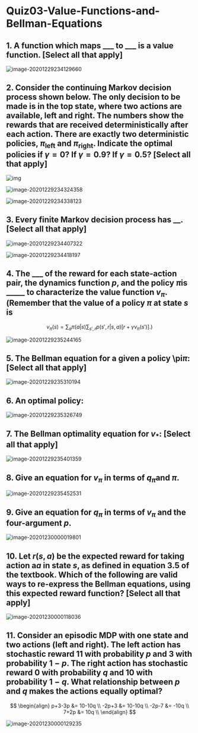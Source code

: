 # Quiz03-Value-Functions-and-Bellman-Equations

## 1. A function which maps ___ to ___ is a value function. [Select all that apply]

![image-20201229234129660](C:\Users\Helia\AppData\Roaming\Typora\typora-user-images\image-20201229234129660.png)



## 2. Consider the continuing Markov decision process shown below. The only decision to be made is in the top state, where two actions are available, left and right. The numbers show the rewards that are received deterministically after each action. There are exactly two deterministic policies, $\pi_{\text{left}}$ and $\pi_{\text{right}}$. Indicate the optimal  policies if $\gamma = 0$? If $\gamma = 0.9$? If $\gamma = 0.5$? [Select all that apply]

![img](https://d3c33hcgiwev3.cloudfront.net/imageAssetProxy.v1/-h-k6X2uEem3uwrt2iBKLA_108298e0c7f87e9372295d9320c097b2_right-or-left-_1_-1.png?expiry=1609372800000&hmac=Ihid_6ni1QkTrUlz0DGBFDdYXFuzdus7ls0U2yMjs18)

![image-20201229234324358](C:\Users\Helia\AppData\Roaming\Typora\typora-user-images\image-20201229234324358.png)

![image-20201229234338123](C:\Users\Helia\AppData\Roaming\Typora\typora-user-images\image-20201229234338123.png)



## 3. Every finite Markov decision process has  __. [Select all that apply]

![image-20201229234407322](C:\Users\Helia\AppData\Roaming\Typora\typora-user-images\image-20201229234407322.png)

![image-20201229234418197](C:\Users\Helia\AppData\Roaming\Typora\typora-user-images\image-20201229234418197.png)



## 4. The ___ of the reward for each state-action pair, the dynamics function $p$,  and the policy $\pi$is _____ to characterize the value function $v_{\pi}$.  (Remember that the value of a policy $\pi$ at state $s$ is 

$$v_{\pi}(s) = \sum_a \pi(a | s) \sum_{s',r} p(s', r | s, a) [ r + \gamma v_{\pi}(s')].)$$

![image-20201229235244165](C:\Users\Helia\AppData\Roaming\Typora\typora-user-images\image-20201229235244165.png)

## 5. The Bellman equation for a given a policy \pi*π*: [Select all that apply]

![image-20201229235310194](C:\Users\Helia\AppData\Roaming\Typora\typora-user-images\image-20201229235310194.png)

## 6. An optimal policy:

![image-20201229235326749](C:\Users\Helia\AppData\Roaming\Typora\typora-user-images\image-20201229235326749.png)

## 7. The Bellman optimality equation for $v_{\ast}$: [Select all that apply]

![image-20201229235401359](C:\Users\Helia\AppData\Roaming\Typora\typora-user-images\image-20201229235401359.png)



## 8. Give an equation for $v_{\pi}$ in terms of $q_{\pi}$and $\pi$.

![image-20201229235452531](C:\Users\Helia\AppData\Roaming\Typora\typora-user-images\image-20201229235452531.png)

## 9. Give an equation for $q_{\pi}$ in terms of $v_{\pi}$ and the four-argument $p$.

![image-20201230000019801](C:\Users\Helia\AppData\Roaming\Typora\typora-user-images\image-20201230000019801.png)



## 10. Let $r(s,a)$ be the expected reward for taking action a*a* in state $s$, as defined in equation 3.5 of the textbook. Which of the following are valid ways to re-express the Bellman equations, using this expected reward function? [Select all that apply]

![image-20201230000118036](C:\Users\Helia\AppData\Roaming\Typora\typora-user-images\image-20201230000118036.png)

## 11. Consider an episodic MDP with one state and two actions (left and right). The left action has stochastic reward 11 with probability $p$ and 3 with probability $1-p$. The right action has stochastic reward 0 with probability $q$ and 10 with probability $1-q$. What relationship between $p$ and $q$ makes the actions equally optimal?

$$
\begin{align}
p+3-3p &= 10-10q \\
-2p+3 &= 10-10q \\
-2p-7 &= -10q \\
7+2p &= 10q \\
\end{align}
$$

![image-20201230000129235](C:\Users\Helia\AppData\Roaming\Typora\typora-user-images\image-20201230000129235.png)

